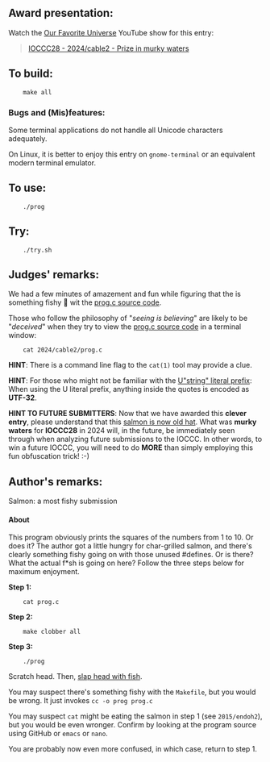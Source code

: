 ## Award presentation:

Watch the [Our Favorite Universe](https://www.youtube.com/@OurFavoriteUniverse)
YouTube show for this entry:

> [IOCCC28 - 2024/cable2 - Prize in murky waters](https://www.youtube.com/watch?v=RMI5oT9U4vc)


## To build:

``` <!---sh-->
    make all
```


### Bugs and (Mis)features:

Some terminal applications do not handle all Unicode characters adequately.

On Linux, it is better to enjoy this entry on `gnome-terminal` or an equivalent modern terminal emulator.

## To use:

``` <!---sh-->
    ./prog
```


## Try:

``` <!---sh-->
    ./try.sh
```


## Judges' remarks:

We had a few minutes of amazement and fun while figuring that the is
something fishy 🐠 wit the [prog.c source code](%%REPO_URL%%/2024/cable2/prog.c).

Those who follow the philosophy of "_seeing is believing_" are
likely to be "_deceived_" when they try to view the
[prog.c source code](%%REPO_URL%%/2024/cable2/prog.c) in a terminal window:

``` <!---sh-->
    cat 2024/cable2/prog.c
```

**HINT**: There is a command line flag to the `cat(1)` tool may provide a clue.

**HINT**: For those who might not be familiar with the
[U"string" literal prefix](https://en.cppreference.com/w/cpp/language/string_literal.html):
When using the U literal prefix, anything inside the quotes is encoded as **UTF-32**.

**HINT TO FUTURE SUBMITTERS**: Now that we have awarded
this **clever entry**, please understand that this
[salmon is now old hat](https://en.wikipedia.org/wiki/Salmon_hat).
What was **murky waters** for **IOCCC28** in 2024 will, in the future,
be immediately seen through when analyzing future submissions to the IOCCC.
In other words, to win a future IOCCC, you will need to do **MORE**
than simply employing this fun obfuscation trick!  :-)


## Author's remarks:


Salmon: a most fishy submission


#### About

This program obviously prints the squares of the numbers from 1 to 10. Or does it? The author got a little hungry for char-grilled salmon, and there's clearly something fishy going on with those unused #defines. Or is there? What the actual f*sh is going on here? Follow the three steps below for maximum enjoyment.

**Step 1:**

``` <!---sh-->
    cat prog.c
```

**Step 2:**

``` <!---sh-->
    make clobber all
```

**Step 3:**

``` <!---sh-->
    ./prog
```

Scratch head. Then, [slap head with fish](https://www.youtube.com/watch?v=T8XeDvKqI4E).

You may suspect there's something fishy with the `Makefile`, but you would be wrong. It just invokes `cc -o prog prog.c`

You may suspect `cat` might be eating the salmon in step 1 (see `2015/endoh2`), but you would be even wronger. Confirm by looking at the program source using GitHub or `emacs` or `nano`.

You are probably now even more confused, in which case, return to step 1.


<!--

    Copyright © 1984-2025 by Landon Curt Noll and Leonid A. Broukhis.  All Rights Reserved.

    You are free to share and adapt this file under the terms of this license:

        Creative Commons Attribution-ShareAlike 4.0 International (CC BY-SA 4.0)

    For more information, see:

        https://creativecommons.org/licenses/by-sa/4.0/

-->
